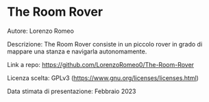 # The Room Rover

Autore: Lorenzo Romeo

Descrizione: The Room Rover consiste in un piccolo rover in grado di mappare una stanza e navigarla autonomamente.

Link a repo: https://github.com/LorenzoRomeo0/The-Room-Rover

Licenza scelta: GPLv3 (https://www.gnu.org/licenses/licenses.html)

Data stimata di presentazione: Febbraio 2023
